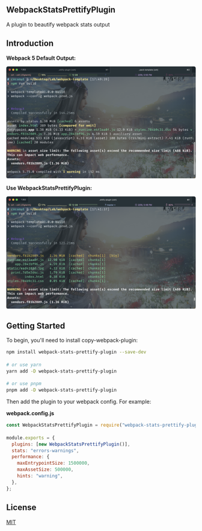 ## WebpackStatsPrettifyPlugin

A plugin to beautify webpack stats output

## Introduction

**Webpack 5 Default Output:**

![](https://github.com/LeMeridien/webpack-stats-prettify-plugin/blob/master/assets/before.png)

**Use WebpackStatsPrettifyPlugin:**

![](https://github.com/LeMeridien/webpack-stats-prettify-plugin/blob/master/assets/after.png)

## Getting Started

To begin, you'll need to install copy-webpack-plugin:

```bash
npm install webpack-stats-prettify-plugin --save-dev

# or use yarn
yarn add -D webpack-stats-prettify-plugin

# or use pnpm
pnpm add -D webpack-stats-prettify-plugin
```

Then add the plugin to your webpack config. For example:

**webpack.config.js**

```js
const WebpackStatsPrettifyPlugin = require("webpack-stats-prettify-plugin");

module.exports = {
  plugins: [new WebpackStatsPrettifyPlugin()],
  stats: "errors-warnings",
  performance: {
    maxEntrypointSize: 1500000,
    maxAssetSize: 500000,
    hints: "warning",
  },
};
```

## License

[MIT](https://github.com/LeMeridien/webpack-stats-prettify-plugin/blob/master/LICENSE)
